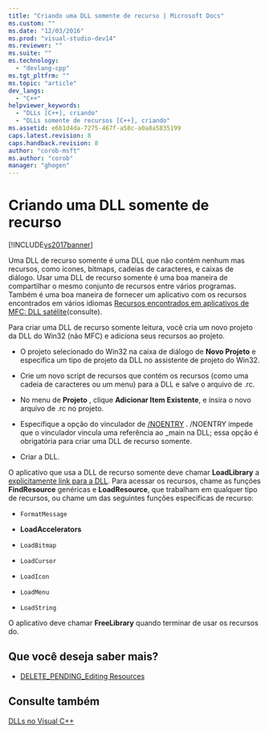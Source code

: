 ```yaml
---
title: "Criando uma DLL somente de recurso | Microsoft Docs"
ms.custom: ""
ms.date: "12/03/2016"
ms.prod: "visual-studio-dev14"
ms.reviewer: ""
ms.suite: ""
ms.technology: 
  - "devlang-cpp"
ms.tgt_pltfrm: ""
ms.topic: "article"
dev_langs: 
  - "C++"
helpviewer_keywords: 
  - "DLLs [C++], criando"
  - "DLLs somente de recursos [C++], criando"
ms.assetid: e6b1d4da-7275-467f-a58c-a0a8a5835199
caps.latest.revision: 8
caps.handback.revision: 8
author: "corob-msft"
ms.author: "corob"
manager: "ghogen"
---
```

# Criando uma DLL somente de recurso
[!INCLUDE[vs2017banner](../assembler/inline/includes/vs2017banner.md)]

Uma DLL de recurso somente é uma DLL que não contém nenhum mas recursos, como ícones, bitmaps, cadeias de caracteres, e caixas de diálogo.  Usar uma DLL de recurso somente é uma boa maneira de compartilhar o mesmo conjunto de recursos entre vários programas.  Também é uma boa maneira de fornecer um aplicativo com os recursos encontrados em vários idiomas [Recursos encontrados em aplicativos de MFC: DLL satélite](../build/localized-resources-in-mfc-applications-satellite-dlls.md)\(consulte\).  
  
 Para criar uma DLL de recurso somente leitura, você cria um novo projeto da DLL do Win32 \(não MFC\) e adiciona seus recursos ao projeto.  
  
-   O projeto selecionado do Win32 na caixa de diálogo de **Novo Projeto** e especifica um tipo de projeto da DLL no assistente de projeto do Win32.  
  
-   Crie um novo script de recursos que contém os recursos \(como uma cadeia de caracteres ou um menu\) para a DLL e salve o arquivo de .rc.  
  
-   No menu de **Projeto** , clique **Adicionar Item Existente**, e insira o novo arquivo de .rc no projeto.  
  
-   Especifique a opção do vinculador de [\/NOENTRY](../build/reference/noentry-no-entry-point.md) . \/NOENTRY impede que o vinculador vincula uma referência ao \_main na DLL; essa opção é obrigatória para criar uma DLL de recurso somente.  
  
-   Criar a DLL.  
  
 O aplicativo que usa a DLL de recurso somente deve chamar **LoadLibrary** a [explicitamente link para a DLL](../build/loadlibrary-and-afxloadlibrary.md).  Para acessar os recursos, chame as funções **FindResource** genéricas e **LoadResource**, que trabalham em qualquer tipo de recursos, ou chame um das seguintes funções específicas de recurso:  
  
-   `FormatMessage`  
  
-   **LoadAccelerators**  
  
-   `LoadBitmap`  
  
-   `LoadCursor`  
  
-   `LoadIcon`  
  
-   `LoadMenu`  
  
-   `LoadString`  
  
 O aplicativo deve chamar **FreeLibrary** quando terminar de usar os recursos do.  
  
## Que você deseja saber mais?  
  
-   [DELETE\_PENDING\_Editing Resources](http://msdn.microsoft.com/pt-br/c29d31c7-2d94-40ca-8aa0-c7262883529c)  
  
## Consulte também  
 [DLLs no Visual C\+\+](../build/dlls-in-visual-cpp.md)